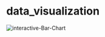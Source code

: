 # data_visualization

![interactive-Bar-Chart](https://github.com/zumhat7/data_visualization/assets/64533977/448353af-08da-4b59-935c-227cfd24f028)
